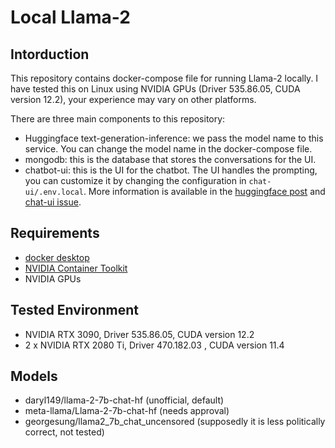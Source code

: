 # Local Llama-2 

## Intorduction

This repository contains docker-compose file for running Llama-2 locally. I have tested this on Linux using NVIDIA GPUs (Driver 535.86.05, CUDA version 12.2), your experience may vary on other platforms. 

There are three main components to this repository:
 - Huggingface text-generation-inference: we pass the model name to this service. You can change the model name in the docker-compose file.
 - mongodb: this is the database that stores the conversations for the UI. 
 - chatbot-ui: this is the UI for the chatbot. The UI handles the prompting, you can customize it by changing the configuration in `chat-ui/.env.local`. More information is available in the [huggingface post](https://huggingface.co/blog/llama2#how-to-prompt-llama-2) and [chat-ui issue](https://github.com/huggingface/chat-ui/issues/361).

## Requirements
- [docker desktop](https://docs.docker.com/desktop/install/ubuntu/)
- [NVIDIA Container Toolkit](https://docs.nvidia.com/datacenter/cloud-native/container-toolkit/latest/install-guide.html)
- NVIDIA GPUs 

## Tested Environment
- NVIDIA RTX 3090, Driver 535.86.05, CUDA version 12.2
- 2 x NVIDIA RTX 2080 Ti, Driver 470.182.03 , CUDA version 11.4


## Models
- daryl149/llama-2-7b-chat-hf (unofficial, default)
- meta-llama/Llama-2-7b-chat-hf (needs approval)
- georgesung/llama2_7b_chat_uncensored (supposedly it is less politically correct, not tested)